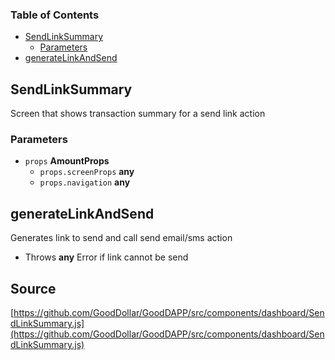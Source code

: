 <!-- Generated by documentation.js. Update this documentation by updating the source code. -->

### Table of Contents

-   [SendLinkSummary][1]
    -   [Parameters][2]
-   [generateLinkAndSend][3]

## SendLinkSummary

Screen that shows transaction summary for a send link action

### Parameters

-   `props` **AmountProps** 
    -   `props.screenProps` **any** 
    -   `props.navigation` **any** 

## generateLinkAndSend

Generates link to send and call send email/sms action

-   Throws **any** Error if link cannot be send

[1]: #sendlinksummary

[2]: #parameters

[3]: #generatelinkandsend
## Source
[https://github.com/GoodDollar/GoodDAPP/src/components/dashboard/SendLinkSummary.js](https://github.com/GoodDollar/GoodDAPP/src/components/dashboard/SendLinkSummary.js)

